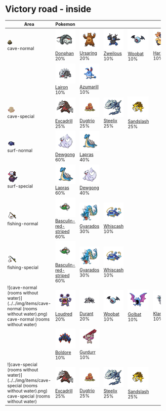 # Victory road - inside

| Area                                                                                                                                      | Pokemon                                                                                                                | &nbsp;                                                                                           | &nbsp;                                                                                         | &nbsp;                                                                                           | &nbsp;                                                                                         | &nbsp;                                                                                         |
| ----------------------------------------------------------------------------------------------------------------------------------------- | ---------------------------------------------------------------------------------------------------------------------- | ------------------------------------------------------------------------------------------------ | ---------------------------------------------------------------------------------------------- | ------------------------------------------------------------------------------------------------ | ---------------------------------------------------------------------------------------------- | ---------------------------------------------------------------------------------------------- |
| ![cave-normal](../../img/items/cave-normal.png)<br/>cave-normal<br/>                                                                      | ![donphan](../../img/pokemon/232.png) <br/>[Donphan](/blaze-black-wiki/pokemon/232) <br/>20%                           | ![ursaring](../../img/pokemon/217.png) <br/>[Ursaring](/blaze-black-wiki/pokemon/217) <br/>20%   | ![zweilous](../../img/pokemon/634.png) <br/>[Zweilous](/blaze-black-wiki/pokemon/634) <br/>10% | ![woobat](../../img/pokemon/527.png) <br/>[Woobat](/blaze-black-wiki/pokemon/527) <br/>10%       | ![hariyama](../../img/pokemon/297.png) <br/>[Hariyama](/blaze-black-wiki/pokemon/297) <br/>10% | ![medicham](../../img/pokemon/308.png) <br/>[Medicham](/blaze-black-wiki/pokemon/308) <br/>10% |
|                                                                                                                                           | ![lairon](../../img/pokemon/305.png) <br/>[Lairon](/blaze-black-wiki/pokemon/305) <br/>10%                             | ![azumarill](../../img/pokemon/184.png) <br/>[Azumarill](/blaze-black-wiki/pokemon/184) <br/>10% |
| ![cave-special](../../img/items/cave-special.png)<br/>cave-special<br/>                                                                   | ![excadrill](../../img/pokemon/530.png) <br/>[Excadrill](/blaze-black-wiki/pokemon/530) <br/>25%                       | ![dugtrio](../../img/pokemon/051.png) <br/>[Dugtrio](/blaze-black-wiki/pokemon/051) <br/>25%     | ![steelix](../../img/pokemon/208.png) <br/>[Steelix](/blaze-black-wiki/pokemon/208) <br/>25%   | ![sandslash](../../img/pokemon/028.png) <br/>[Sandslash](/blaze-black-wiki/pokemon/028) <br/>25% |
| ![surf-normal](../../img/items/surf-normal.png)<br/>surf-normal<br/>                                                                      | ![dewgong](../../img/pokemon/087.png) <br/>[Dewgong](/blaze-black-wiki/pokemon/087) <br/>60%                           | ![lapras](../../img/pokemon/131.png) <br/>[Lapras](/blaze-black-wiki/pokemon/131) <br/>40%       |
| ![surf-special](../../img/items/surf-special.png)<br/>surf-special<br/>                                                                   | ![lapras](../../img/pokemon/131.png) <br/>[Lapras](/blaze-black-wiki/pokemon/131) <br/>60%                             | ![dewgong](../../img/pokemon/087.png) <br/>[Dewgong](/blaze-black-wiki/pokemon/087) <br/>40%     |
| ![fishing-normal](../../img/items/fishing-normal.png)<br/>fishing-normal<br/>                                                             | ![basculin-red-striped](../../img/pokemon/550.png) <br/>[Basculin-red-striped](/blaze-black-wiki/pokemon/550) <br/>60% | ![gyarados](../../img/pokemon/130.png) <br/>[Gyarados](/blaze-black-wiki/pokemon/130) <br/>30%   | ![whiscash](../../img/pokemon/340.png) <br/>[Whiscash](/blaze-black-wiki/pokemon/340) <br/>10% |
| ![fishing-special](../../img/items/fishing-special.png)<br/>fishing-special<br/>                                                          | ![basculin-red-striped](../../img/pokemon/550.png) <br/>[Basculin-red-striped](/blaze-black-wiki/pokemon/550) <br/>60% | ![gyarados](../../img/pokemon/130.png) <br/>[Gyarados](/blaze-black-wiki/pokemon/130) <br/>30%   | ![whiscash](../../img/pokemon/340.png) <br/>[Whiscash](/blaze-black-wiki/pokemon/340) <br/>10% |
| ![cave-normal (rooms without water)](../../img/items/cave-normal (rooms without water).png)<br/>cave-normal (rooms without water)<br/>    | ![loudred](../../img/pokemon/294.png) <br/>[Loudred](/blaze-black-wiki/pokemon/294) <br/>20%                           | ![durant](../../img/pokemon/632.png) <br/>[Durant](/blaze-black-wiki/pokemon/632) <br/>20%       | ![woobat](../../img/pokemon/527.png) <br/>[Woobat](/blaze-black-wiki/pokemon/527) <br/>10%     | ![golbat](../../img/pokemon/042.png) <br/>[Golbat](/blaze-black-wiki/pokemon/042) <br/>10%       | ![klang](../../img/pokemon/600.png) <br/>[Klang](/blaze-black-wiki/pokemon/600) <br/>10%       | ![rhydon](../../img/pokemon/112.png) <br/>[Rhydon](/blaze-black-wiki/pokemon/112) <br/>10%     |
|                                                                                                                                           | ![boldore](../../img/pokemon/525.png) <br/>[Boldore](/blaze-black-wiki/pokemon/525) <br/>10%                           | ![gurdurr](../../img/pokemon/533.png) <br/>[Gurdurr](/blaze-black-wiki/pokemon/533) <br/>10%     |
| ![cave-special (rooms without water)](../../img/items/cave-special (rooms without water).png)<br/>cave-special (rooms without water)<br/> | ![excadrill](../../img/pokemon/530.png) <br/>[Excadrill](/blaze-black-wiki/pokemon/530) <br/>25%                       | ![dugtrio](../../img/pokemon/051.png) <br/>[Dugtrio](/blaze-black-wiki/pokemon/051) <br/>25%     | ![steelix](../../img/pokemon/208.png) <br/>[Steelix](/blaze-black-wiki/pokemon/208) <br/>25%   | ![sandslash](../../img/pokemon/028.png) <br/>[Sandslash](/blaze-black-wiki/pokemon/028) <br/>25% |
